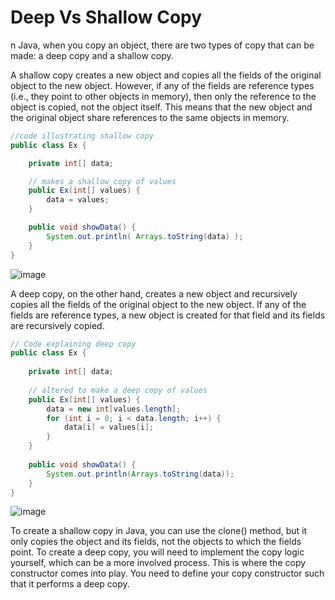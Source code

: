 # Deep Vs Shallow Copy

n Java, when you copy an object, there are two types of copy that can be made: a deep copy and a shallow copy.

A shallow copy creates a new object and copies all the fields of the original object to the new object. However, if any of the fields are reference types (i.e., they point to other objects in memory), then only the reference to the object is copied, not the object itself. This means that the new object and the original object share references to the same objects in memory.

```java
//code illustrating shallow copy
public class Ex {

	private int[] data;

	// makes a shallow copy of values
	public Ex(int[] values) {
		data = values;
	}

	public void showData() {
		System.out.println( Arrays.toString(data) );
	}
}
```
![image](https://user-images.githubusercontent.com/45400093/234994923-293ae624-6a46-416d-8d29-9c54ac9a4a61.png)

A deep copy, on the other hand, creates a new object and recursively copies all the fields of the original object to the new object. If any of the fields are reference types, a new object is created for that field and its fields are recursively copied.

```java
// Code explaining deep copy
public class Ex {
      
    private int[] data;
  
    // altered to make a deep copy of values
    public Ex(int[] values) {
        data = new int[values.length];
        for (int i = 0; i < data.length; i++) {
            data[i] = values[i];
        }
    }
  
    public void showData() {
        System.out.println(Arrays.toString(data));
    }
}
```
![image](https://user-images.githubusercontent.com/45400093/234995224-5b8318c0-63f2-433f-bea3-c591300b6d9a.png)

To create a shallow copy in Java, you can use the clone() method, but it only copies the object and its fields, not the objects to which the fields point. To create a deep copy, you will need to implement the copy logic yourself, which can be a more involved process. This is where the copy constructor comes into play. You need to define your copy constructor such that it performs a deep copy.

